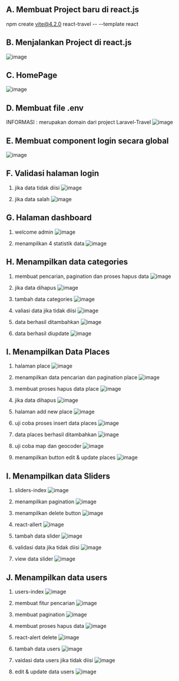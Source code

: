 A. Membuat Project baru di react.js
-
npm create vite@4.2.0 react-travel -- --template react


B. Menjalankan Project di react.js
-
![image](https://github.com/user-attachments/assets/8086b5c9-6ede-4a0e-8442-49b272042f55)

C. HomePage
-
![image](https://github.com/user-attachments/assets/a9e8dd88-52e7-4be0-b36a-75eded955253)

D. Membuat file .env
-
INFORMASI : merupakan domain dari project Laravel-Travel
![image](https://github.com/user-attachments/assets/dc57d5fd-50a2-4a63-9a66-cb22d0db2401)

E. Membuat component login secara global
-
![image](https://github.com/user-attachments/assets/85c71b84-4f10-4c26-b51c-ec684e9b0110)

F. Validasi halaman login
-
1. jika data tidak diisi
   ![image](https://github.com/user-attachments/assets/5c48bec8-968e-4320-9797-39d7eaba31f2)
   
2. jika data salah
   ![image](https://github.com/user-attachments/assets/e062c71f-31d6-4931-86ea-3959e14ff858)

G. Halaman dashboard
-
1. welcome admin
   ![image](https://github.com/user-attachments/assets/fb6bf2ed-36fc-459f-acc4-eb3ec2c741ec)

2. menampilkan 4 statistik data
   ![image](https://github.com/user-attachments/assets/cfd3244d-9007-47dc-9dfc-aa7b113374ad)

H. Menampilkan data categories
-
1. membuat pencarian, pagination dan proses hapus data
   ![image](https://github.com/user-attachments/assets/ddf05cf3-69b1-4098-90b5-c9180b9e834a)
   
2. jika data dihapus
   ![image](https://github.com/user-attachments/assets/07782f7a-6c2c-4d6d-9132-b6a36c96deb8)

3. tambah data categories
   ![image](https://github.com/user-attachments/assets/0f880afc-1a15-419c-a120-c5566b1d8265)

4. valiasi data jika tidak diisi
   ![image](https://github.com/user-attachments/assets/80da1355-8128-4fb3-bce2-e56ce9f4aa8a)

5. data berhasil ditambahkan
   ![image](https://github.com/user-attachments/assets/e5a3bfe0-6b8d-4798-a873-5c33cee7d5cb)

6. data berhasil diupdate
   ![image](https://github.com/user-attachments/assets/1b78137c-0b47-44cd-bfb8-9115d7863889)

I. Menampilkan Data Places
-
1. halaman place
   ![image](https://github.com/user-attachments/assets/8da35647-5a3b-495b-b514-bc551cde679c)

2. menampilkan data pencarian dan pagination place
   ![image](https://github.com/user-attachments/assets/034a5eb3-7ddc-4a16-b766-23067a217d65)

3. membuat proses hapus data place
   ![image](https://github.com/user-attachments/assets/1c371bfb-5755-474d-950e-876579792dfe)

4. jika data dihapus
   ![image](https://github.com/user-attachments/assets/e295a89c-390f-4397-a7fc-06805a82471d)

5. halaman add new place
   ![image](https://github.com/user-attachments/assets/d1cf729e-0d64-4a21-a653-ce7dab886d9a)

6. uji coba proses insert data places
   ![image](https://github.com/user-attachments/assets/4fa413a0-7f8e-4fde-b6fa-d3d46bcf010c)

7. data places berhasil ditambahkan
   ![image](https://github.com/user-attachments/assets/69c65a9c-ad76-4ceb-9fc6-73a48b4c7fa2)

8. uji coba map dan geocoder
   ![image](https://github.com/user-attachments/assets/5bd5b563-6935-49f5-bcc3-29a34a60cf23)

9. menampilkan button edit & update places
    ![image](https://github.com/user-attachments/assets/94306135-961a-47ba-8cb4-d28228b38376)

I. Menampilkan data Sliders
-
1. sliders-index
![image](https://github.com/user-attachments/assets/29a43928-5d28-4887-b16e-82c541b3eefb)

2. menampilkan pagination
![image](https://github.com/user-attachments/assets/e802724e-d192-4c1d-bc06-5f17d5bf0f64)

3. menampilkan delete button
![image](https://github.com/user-attachments/assets/916f8ce5-aa28-438b-98db-d0fd29e7fbff)

4. react-allert
![image](https://github.com/user-attachments/assets/55b4aa73-2bff-4e0b-9034-df5adf08c04e)

5. tambah data slider
![image](https://github.com/user-attachments/assets/f9c06301-05ce-431e-ae04-029213a31932)

6. validasi data jika tidak diisi
![image](https://github.com/user-attachments/assets/f7159ffc-2608-4331-81c9-2e021901d6a2)

7. view data slider
![image](https://github.com/user-attachments/assets/2a2f25bc-2a94-482c-a29f-466ad3d8aafa)

J. Menampilkan data users
-
1. users-index
![image](https://github.com/user-attachments/assets/443dfff9-e961-4af3-aabb-a91f17039845)

2. membuat fitur pencarian
![image](https://github.com/user-attachments/assets/11b2f246-414f-4de9-87e4-78381580a937)

3. membuat pagination
![image](https://github.com/user-attachments/assets/347cf6ee-194d-4944-9090-422df16a1e08)

4. membuat proses hapus data
![image](https://github.com/user-attachments/assets/bcaaba76-9390-4b08-aaf2-aad265fd17b6)

5. react-alert delete
![image](https://github.com/user-attachments/assets/fc173300-1a2f-49ee-9796-2d406bebcc47)

6. tambah data users
![image](https://github.com/user-attachments/assets/91066d92-9f5f-4c6d-a2fe-9e9a6c52ec1d)

7. vaidasi data users jika tidak diisi
![image](https://github.com/user-attachments/assets/801985d8-b9e6-4859-8d57-799e55bb8a8d)

8. edit & update data users
![image](https://github.com/user-attachments/assets/954235fe-c42e-47c3-b53c-b4db40e99cb8)











